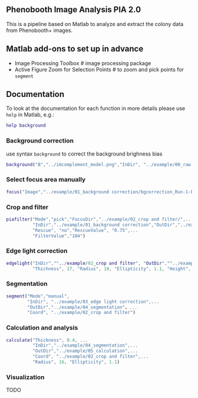 
## Phenobooth Image Analysis PIA 2.0
This is a pipeline based on Matlab to analyze and extract the colony data from Phenobooth+ images.

## Matlab add-ons to set up in advance
- Image Processing Toolbox # image processing package
- Active Figure Zoom for Selection Points # to zoom and pick points for `segment`

## Documentation

To look at the documentation for each function in more details please use `help` in Matlab, e.g.:
```matlab
help background
```

### Background correction
use syntax `background` to correct the background brighness bias
```matlab
background("B","../imcomplement_model.png","InDir", "../example/00_raw images","OutDir", "../example/01_background correction")
```

### Select focus area manually
```matlab
focus("Image","../example/01_background correction/bgcorrection_Run-1-Plate-001 - Original.png","OutDir","../example/02_crop and filter")
```

### Crop and filter
```matlab
piafilter("Mode","pick","FocusDir","../example/02_crop and filter/",...
          "InDir","../example/01_background correction","OutDir","../example/02_crop and filter",...
          "Rescue", "no","RescueValue", "0.75",...
          "FilterValue","104")
```

### Edge light correction
```matlab
edgelight("InDir",""../example/02_crop and filter", "OutDir",""../example/03_edge light correction",...
          "Thichness", 17, "Radius", 10, "Ellipticity", 1.1, "Height", 50) 
```

### Segmentation
```matlab
segment("Mode","manual",
        "InDir", "../example/03_edge light correction",...
        "OutDir","../example/04_segmentation"，...
        "Coord", "../example/02_crop and filter")
```

### Calculation and analysis
```matlab
calculate("Thickness", 0.4, ...
          "InDir","../example/04_segmentation",...
          "OutDir","../example/05_calculation",...
          "Coord", "../example/02_crop and filter",...
          "Radius", 16, "Ellipticity", 1.1)

```

### Visualization
TODO

